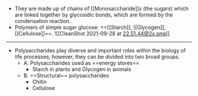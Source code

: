 - They are made up of chains of [[Monosaccharide]]s (the sugars) which are linked together by glycosidic bonds, which are formed by the condensation reaction.
- Polymers of simple sugar glucose: ==[[Starch]], [[Glycogen]], [[Cellulose]]==.
![[CleanShot 2021-09-28 at 22.51.44@2x.png]]
---
- Polysaccharides play diverse and important roles within the biology of life processes; however, they can be divided into two broad groups.
	- A. Polysaccharides used as ==energy stores==
		- Starch in plants and Glycogen in animals
	- B. ==Structural== polysaccharides
		- Chitin
		- Cellulose